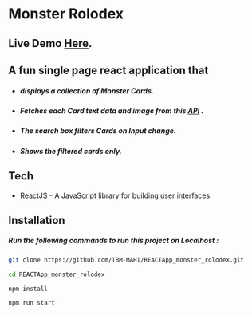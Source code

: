 Monster Rolodex 
==============================

## Live Demo [Here].
## A fun single page react application that
- ##### displays a collection of Monster Cards.
- ##### Fetches each Card text data and image from this [API] .
- ##### The search box filters Cards on Input change.
- ##### Shows the filtered cards only.


## Tech
- [ReactJS] - A JavaScript library for building user interfaces.


## Installation
##### Run the following commands to run this project on Localhost :

```sh
git clone https://github.com/TBM-MAHI/REACTApp_monster_rolodex.git
```
```sh
cd REACTApp_monster_rolodex
```
```sh
npm install
```
```sh
npm run start
```


   [API]: <http://jsonplaceholder.typicode.com/users>
   [Here]: <https://tbm-mahi.github.io/REACTApp_monster_rolodex/>
   [ReactJS]: <https://reactjs.org/>
